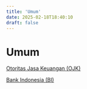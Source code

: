 ```yaml
---
title: 'Umum'
date: 2025-02-18T18:40:10
draft: false
---
```


# Umum

[Otoritas Jasa Keuangan (OJK)](./otoritas-jasa-keuangan-ojk/)

[Bank Indonesia (BI)](./bank-indonesia-bi/)
